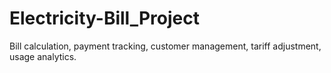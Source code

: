 # Electricity-Bill_Project
Bill calculation, payment tracking, customer management, tariff adjustment, usage analytics.
